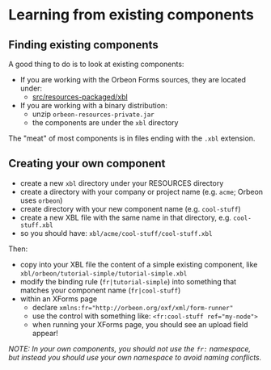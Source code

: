 # Learning from existing components

<!-- toc -->

## Finding existing components

A good thing to do is to look at existing components:

* If you are working with the Orbeon Forms sources, they are located under:
    * [src/resources-packaged/xbl](https://github.com/orbeon/orbeon-forms/blob/master/src/main/resources/xbl)
* If you are working with a binary distribution:
    * unzip `orbeon-resources-private.jar`
    * the components are under the `xbl` directory

The "meat" of most components is in files ending with the `.xbl` extension.

## Creating your own component

* create a new `xbl` directory under your RESOURCES directory
* create a directory with your company or project name (e.g. `acme`; Orbeon uses `orbeon`)
* create directory with your new component name (e.g. `cool-stuff`)
* create a new XBL file with the same name in that directory, e.g. `cool-stuff.xbl`
* so you should have: `xbl/acme/cool-stuff/cool-stuff.xbl`

Then:

* copy into your XBL file the content of a simple existing component, like `xbl/orbeon/tutorial-simple/tutorial-simple.xbl`
* modify the binding rule (`fr|tutorial-simple`) into something that matches your component name (`fr|cool-stuff`)
* within an XForms page
    * declare `xmlns:fr="http://orbeon.org/oxf/xml/form-runner"`
    * use the control with something like: `<fr:cool-stuff ref="my-node">`
    * when running your XForms page, you should see an upload field appear!

_NOTE: In your own components, you should not use the `fr:` namespace, but instead you should use your own namespace to avoid naming conflicts._
